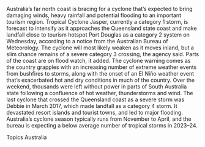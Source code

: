 Australia’s far north coast is bracing for a cyclone that’s expected to bring damaging winds, heavy rainfall and potential flooding to an important tourism region.
Tropical Cyclone Jasper, currently a category 1 storm, is forecast to intensify as it approaches the Queensland state coast and make landfall close to tourism hotspot Port Douglas as a category 2 system on Wednesday, according to a notice from the Australian Bureau of Meteorology.
The cyclone will most likely weaken as it moves inland, but a slim chance remains of a severe category 3 crossing, the agency said. Parts of the coast are on flood watch, it added.
The cyclone warning comes as the country grapples with an increasing number of extreme weather events from bushfires to storms, along with the onset of an El Niño weather event that’s exacerbated hot and dry conditions in much of the country. Over the weekend, thousands were left without power in parts of South Australia state following a confluence of hot weather, thunderstorms and wind.
The last cyclone that crossed the Queensland coast as a severe storm was Debbie in March 2017, which made landfall as a category 4 storm. It devastated resort islands and tourist towns, and led to major flooding.
Australia’s cyclone season typically runs from November to April, and the bureau is expecting a below average number of tropical storms in 2023–24.

Topics
Australia
